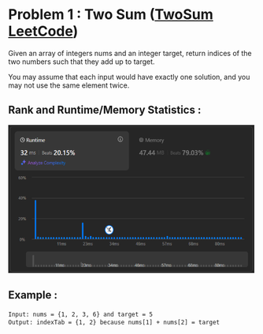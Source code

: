 # Problem 1 : Two Sum ([TwoSum LeetCode](https://leetcode.com/problems/two-sum/description/))

Given an array of integers nums and an integer target, return indices of the two numbers such that they add up to target.

You may assume that each input would have exactly one solution, and you may not use the same element twice.

## Rank and Runtime/Memory Statistics :  

<img src="../../assets/TwoSum.png" alt="Runtime and Memory Statistics" width="500" height="300"/>

## Example : 

    Input: nums = {1, 2, 3, 6} and target = 5 
    Output: indexTab = {1, 2} because nums[1] + nums[2] = target 
